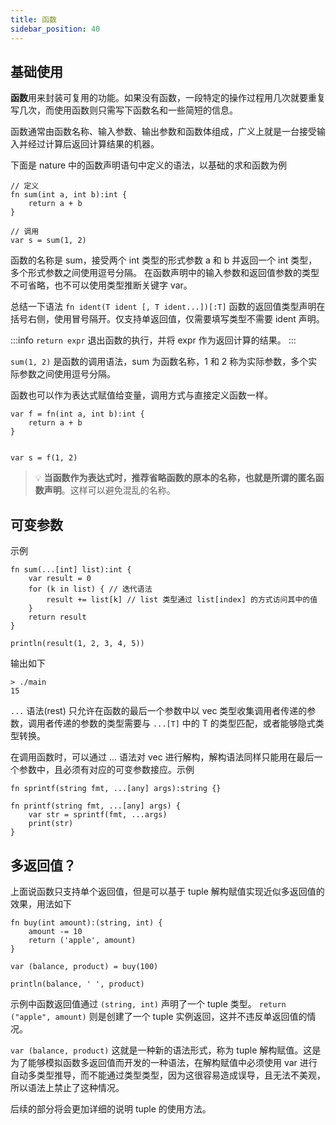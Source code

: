 ```yaml
---
title: 函数
sidebar_position: 40
---
```


## 基础使用

**函数**用来封装可复用的功能。如果没有函数，一段特定的操作过程用几次就要重复写几次，而使用函数则只需写下函数名和一些简短的信息。

函数通常由函数名称、输入参数、输出参数和函数体组成，广义上就是一台接受输入并经过计算后返回计算结果的机器。

下面是 nature 中的函数声明语句中定义的语法，以基础的求和函数为例

```nature
// 定义
fn sum(int a, int b):int {
	return a + b
}

// 调用
var s = sum(1, 2)
```

函数的名称是 sum，接受两个 int 类型的形式参数 a 和 b 并返回一个 int 类型，多个形式参数之间使用逗号分隔。 在函数声明中的输入参数和返回值参数的类型不可省略，也不可以使用类型推断关键字 var。

总结一下语法 `fn ident(T ident [, T ident...])[:T]` 函数的返回值类型声明在括号右侧，使用冒号隔开。仅支持单返回值，仅需要填写类型不需要 ident 声明。

:::info
`return expr` 退出函数的执行，并将 expr 作为返回计算的结果。
:::

`sum(1, 2)` 是函数的调用语法，sum 为函数名称，1 和 2 称为实际参数，多个实际参数之间使用逗号分隔。

函数也可以作为表达式赋值给变量，调用方式与直接定义函数一样。

```nature
var f = fn(int a, int b):int {
	return a + b
}


var s = f(1, 2)
```

> 💡 **当函数作为表达式时，推荐省略函数的原本的名称，也就是所谓的匿名函数声明**。这样可以避免混乱的名称。

## 可变参数

示例

```nature
fn sum(...[int] list):int {
	var result = 0
	for (k in list) { // 迭代语法
		result += list[k] // list 类型通过 list[index] 的方式访问其中的值
	}
	return result
}

println(result(1, 2, 3, 4, 5))
```

输出如下

```shell
> ./main
15
```

`...` 语法(rest) 只允许在函数的最后一个参数中以 vec 类型收集调用者传递的参数，调用者传递的参数的类型需要与 `...[T]` 中的 T 的类型匹配，或者能够隐式类型转换。

在调用函数时，可以通过 ... 语法对 vec 进行解构，解构语法同样只能用在最后一个参数中，且必须有对应的可变参数接应。示例

```nature
fn sprintf(string fmt, ...[any] args):string {}

fn printf(string fmt, ...[any] args) {
    var str = sprintf(fmt, ...args)
    print(str)
}
```

## 多返回值？

上面说函数只支持单个返回值，但是可以基于 tuple 解构赋值实现近似多返回值的效果，用法如下

```nature
fn buy(int amount):(string, int) {
	amount -= 10
	return ('apple', amount)
}

var (balance, product) = buy(100)

println(balance, ' ', product)
```

示例中函数返回值通过 `(string, int)` 声明了一个 tuple 类型。 `return ("apple", amount)` 则是创建了一个 tuple 实例返回，这并不违反单返回值的情况。

`var (balance, product)` 这就是一种新的语法形式，称为 tuple 解构赋值。这是为了能够模拟函数多返回值而开发的一种语法，在解构赋值中必须使用 var 进行自动多类型推导，而不能通过类型类型，因为这很容易造成误导，且无法不美观，所以语法上禁止了这种情况。

后续的部分将会更加详细的说明 tuple 的使用方法。
